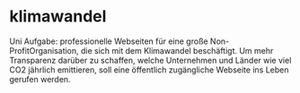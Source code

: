 # klimawandel
Uni Aufgabe: professionelle Webseiten für eine große Non-ProfitOrganisation, die sich mit dem Klimawandel beschäftigt. Um mehr Transparenz darüber zu schaffen, welche Unternehmen und Länder wie viel CO2 jährlich emittieren, soll eine öffentlich zugängliche Webseite ins Leben gerufen werden.

